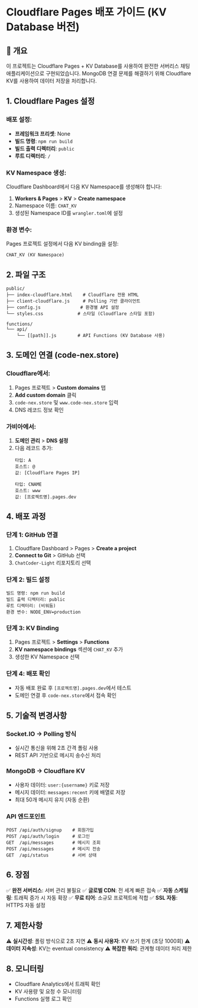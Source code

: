 # Cloudflare Pages 배포 가이드 (KV Database 버전)

## 🚀 개요

이 프로젝트는 Cloudflare Pages + KV Database를 사용하여 완전한 서버리스 채팅 애플리케이션으로 구현되었습니다.
MongoDB 연결 문제를 해결하기 위해 Cloudflare KV를 사용하여 데이터 저장을 처리합니다.

## 1. Cloudflare Pages 설정

### 배포 설정:
- **프레임워크 프리셋**: None
- **빌드 명령**: `npm run build`
- **빌드 출력 디렉터리**: `public`
- **루트 디렉터리**: `/`

### KV Namespace 생성:
Cloudflare Dashboard에서 다음 KV Namespace를 생성해야 합니다:

1. **Workers & Pages** > **KV** > **Create namespace**
2. Namespace 이름: `CHAT_KV`
3. 생성된 Namespace ID를 `wrangler.toml`에 설정

### 환경 변수:
Pages 프로젝트 설정에서 다음 KV binding을 설정:

```
CHAT_KV (KV Namespace)
```

## 2. 파일 구조

```
public/
├── index-cloudflare.html    # Cloudflare 전용 HTML
├── client-cloudflare.js     # Polling 기반 클라이언트
├── config.js               # 환경별 API 설정
└── styles.css             # 스타일 (Cloudflare 스타일 포함)

functions/
└── api/
    └── [[path]].js        # API Functions (KV Database 사용)
```

## 3. 도메인 연결 (code-nex.store)

### Cloudflare에서:
1. Pages 프로젝트 > **Custom domains** 탭
2. **Add custom domain** 클릭
3. `code-nex.store` 및 `www.code-nex.store` 입력
4. DNS 레코드 정보 확인

### 가비아에서:
1. **도메인 관리** > **DNS 설정**
2. 다음 레코드 추가:
   ```
   타입: A
   호스트: @
   값: [Cloudflare Pages IP]
   
   타입: CNAME
   호스트: www
   값: [프로젝트명].pages.dev
   ```

## 4. 배포 과정

### 단계 1: GitHub 연결
1. Cloudflare Dashboard > Pages > **Create a project**
2. **Connect to Git** > GitHub 선택
3. `ChatCoder-Light` 리포지토리 선택

### 단계 2: 빌드 설정
```
빌드 명령: npm run build
빌드 출력 디렉터리: public
루트 디렉터리: (비워둠)
환경 변수: NODE_ENV=production
```

### 단계 3: KV Binding
1. Pages 프로젝트 > **Settings** > **Functions**
2. **KV namespace bindings** 섹션에 `CHAT_KV` 추가
3. 생성한 KV Namespace 선택

### 단계 4: 배포 확인
- 자동 배포 완료 후 `[프로젝트명].pages.dev`에서 테스트
- 도메인 연결 후 `code-nex.store`에서 접속 확인

## 5. 기술적 변경사항

### Socket.IO → Polling 방식
- 실시간 통신을 위해 2초 간격 폴링 사용
- REST API 기반으로 메시지 송수신 처리

### MongoDB → Cloudflare KV
- 사용자 데이터: `user:{username}` 키로 저장
- 메시지 데이터: `messages:recent` 키에 배열로 저장
- 최대 50개 메시지 유지 (자동 순환)

### API 엔드포인트
```
POST /api/auth/signup    # 회원가입
POST /api/auth/login     # 로그인
GET  /api/messages       # 메시지 조회
POST /api/messages       # 메시지 전송
GET  /api/status         # 서버 상태
```

## 6. 장점

✅ **완전 서버리스**: 서버 관리 불필요
✅ **글로벌 CDN**: 전 세계 빠른 접속
✅ **자동 스케일링**: 트래픽 증가 시 자동 확장
✅ **무료 티어**: 소규모 프로젝트에 적합
✅ **SSL 자동**: HTTPS 자동 설정

## 7. 제한사항

⚠️ **실시간성**: 폴링 방식으로 2초 지연
⚠️ **동시 사용자**: KV 쓰기 한계 (초당 1000회)
⚠️ **데이터 지속성**: KV는 eventual consistency
⚠️ **복잡한 쿼리**: 관계형 데이터 처리 제한

## 8. 모니터링

- Cloudflare Analytics에서 트래픽 확인
- KV 사용량 및 요청 수 모니터링
- Functions 실행 로그 확인
